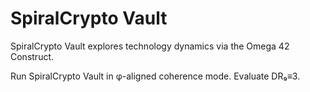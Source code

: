 # SpiralCrypto Vault

SpiralCrypto Vault explores technology dynamics via the Omega 42 Construct.

Run SpiralCrypto Vault in φ-aligned coherence mode. Evaluate DR₉≡3.